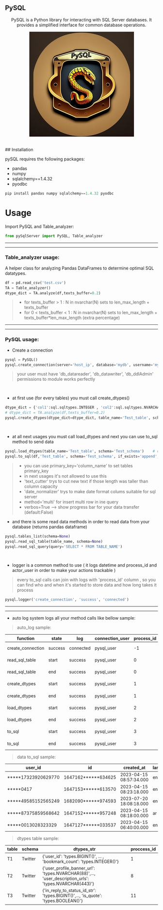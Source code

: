 ## PySQL

<p align="center">
PySQL is a Python library for interacting with SQL Server databases. It provides a simplified interface for common database operations.
</p>

<p align="center">
  <img src="https://github.com/sajad-git/PySQL/blob/crawler/readme/lugu.jpg?raw=true" alt="Sublime's custom image"/>
</p>
<br>
## Installation

pySQL requires the following packages:

- pandas
- numpy
- sqlalchemy==1.4.32
- pyodbc
  
```python
pip install pandas numpy sqlalchemy==1.4.32 pyodbc
```

# Usage
Import PySQL and Table_analyzer:

```python
from pySqlServer import PySQL, Table_analyzer
```

***
***
### Table_analyzer usage:
A helper class for analyzing Pandas DataFrames to determine optimal SQL datatypes.

```python
df = pd.read_csv('test.csv')
TA = Table_analyzer()
dtype_dict = TA.analyze(df,texts_buffer=0.2)
```
> + for texts_buffer > 1 :  N in nvarchar(N) sets to len_max_length + texts_buffer
> + for 0 < texts_buffer < 1 :  N in nvarchar(N) sets to len_max_length + texts_buffer*len_max_length (extra percentage)

***
***

### PySQL usage:

+ Create a connection
```python
pysql = PySQL()
pysql.create_connection(server='host_ip', database='mydb', username='myuser', password='mypassword')
```
> your user must have 'db_datareader', 'db_datawriter', 'db_ddlAdmin' permissions to module works perfectly

<br>

+ at first use (for every tables) you must call create_dtypes()
```python
dtype_dict = {'col1':sql.sqltypes.INTEGER , 'col2':sql.sqltypes.NVARCHAR(100)} # it's suggested to use Table_analyzer to calculate optimal dtype_dict
# dtype_dict = TA.analyze(df,texts_buffer=0.2) 
pysql.create_dtypes(dtype_dict=dtype_dict, table_name='Test_table', schema='Test_schema')
```
<br>

+ at all next usages you must call load_dtypes and next you can use to_sql method to send data
```python
pysql.load_dtypes(table_name='Test_table', schema='Test_schema')    # created before
pysql.to_sql(df,'Test_table', schema='Test_schema', if_exists='append', text_cutter=True, date_normalizer=True, method='multi', verbos=True)
```
> + you can use primary_key='column_name' to set tables primary_key
> + in next usages it's not allowed to use this
> + 'text_cutter' trys to cut new text if those length was taller than column capacity
> + 'date_normalizer' trys to make date format colums suitable for sql server
> + method='multi' for insert multi row in ine query
> + verbos=True --> show progress bar for your data transfer (default:False)

+ and there is some read data methods in order to read data from your database (returns pandas dataframe)
```python
pysql.tables_list(schema=None)
pysql.read_sql_table(table_name, schema=None)
pysql.read_sql_query(query='SELECT * FROM TABLE_NAME')
```

<br>

+ logger is a common method to use ( it logs datetime and process_id and actor_user in order to make your actions trackable )
> every to_sql calls can join with logs with 'process_id' column , so you can find who and when it's started to store data and how long takes it process
```python
pysql.logger('create_connection', 'success', 'connected')
```

***
***
+ auto log system logs all your method calls  like bellow sample:

> auto_log sample:

| function          | state   | log       | connection_user | process_id | datetime                |
|-------------------|---------|-----------|-----------------|------------|-------------------------|
| create_connection | success | connected | pysql_user      | -1         | 2023-08-12 16:04:22.000 |
| read_sql_table    | start   | success   | pysql_user      | 0          | 2023-08-12 16:04:22.000 |
| read_sql_table    | end     | success   | pysql_user      | 0          | 2023-08-12 16:04:23.000 |
| create_dtypes     | start   | success   | pysql_user      | 1          | 2023-08-12 16:04:23.000 |
| create_dtypes     | end     | success   | pysql_user      | 1          | 2023-08-12 16:04:23.000 |
| load_dtypes       | start   | success   | pysql_user      | 2          | 2023-08-12 16:04:24.000 |
| load_dtypes       | end     | success   | pysql_user      | 2          | 2023-08-12 16:04:24.000 |
| to_sql            | start   | success   | pysql_user      | 3          | 2023-08-12 16:04:24.000 |
| to_sql            | end     | success   | pysql_user      | 3          | 2023-08-12 16:04:32.000 |

> data to_sql sample:

| **user_id**         | **id**              | **created_at**          | **lang** | **favorite_count** | **quote_count** | **reply_count** | **retweet_count** | **views_count** | **bookmark_count** |
|---------------------|---------------------|-------------------------|----------|--------------------|-----------------|-----------------|-------------------|-----------------|--------------------|
| *****17323920629770 | 1647162******634625 | 2023-04-15 08:57:34.000 | en       | 2                  | 0               | 0               | 0                 | 177             | 1                  |
| *****0417           | 1647153******613570 | 2023-04-15 08:23:18.000 | en       | 1                  | 0               | 1               | 0                 | 12              | 0                  |
| *****49585152565249 | 1682090******974593 | 2023-07-20 18:08:18.000 | en       | 642                | 83              | 65              | 213               | 1749178         | 8                  |
| *****87375859568642 | 1647152******957248 | 2023-04-15 08:18:00.000 | ar       | 22                 | 8               | 0               | 0                 | 7               | 0                  |
| *****0013028323329  | 1647127******033537 | 2023-04-15 06:40:00.000 | en       | 2                  | 0               | 1               | 0                 | 84              | 2                  |

> dtypes table sample:

| table | schema  | dtypes_str                                                                                            | proccess_id |
|-------|---------|-------------------------------------------------------------------------------------------------------|-------------|
| T1    | Twitter | {'user_id': 'types.BIGINT()', ... , 'bookmark_count': 'types.INTEGER()'}                              | 1           |
| T2    | Twitter | {'user_profile_banner_url': 'types.NVARCHAR(88)',..., 'user_description_urls': 'types.NVARCHAR(443)'} | 8           |
| T3    | Twitter | {'in_reply_to_status_id_str': 'types.BIGINT()',..., 'is_quote': 'types.BOOLEAN()'}                    | 11          |
